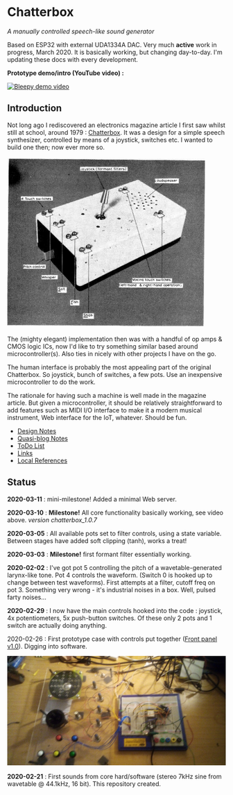 # Chatterbox
*A manually controlled speech-like sound generator*

Based on ESP32 with external UDA1334A DAC. 
Very much **active** work in progress, March 2020. It is basically working, but changing day-to-day. I'm updating these docs with every development.

**Prototype demo/intro (YouTube video) :**

[![Bleepy demo video](https://img.youtube.com/vi/DT7YRqZf7U4/0.jpg)](https://youtu.be/ta3ENgdaIzM)

## Introduction

Not long ago I rediscovered an electronics magazine article I first saw whilst still at school, around 1979 : [Chatterbox](https://github.com/danja/chatterbox/blob/master/reference/Chatterbox-1976.pdf). It was a design for a simple speech synthesizer, controlled by means of a joystick, switches etc. I wanted to build one then; now ever more so. 

![Original Chatterbox](https://github.com/danja/chatterbox/blob/master/reference/original-chatterbox.png "Original Chatterbox")

The (mighty elegant) implementation then was with a handful of op amps & CMOS logic ICs, now I'd like to try something similar based around microcontroller(s). Also ties in nicely with other projects I have on the go.

The human interface is probably the most appealing part of the original Chatterbox. So joystick, bunch of switches, a few pots. Use an inexpensive microcontroller to do the work.

The rationale for having such a machine is well made in the magazine article. But given a microcontroller, it should be relatively straightforward to add features such as MIDI I/O interface to make it a modern musical instrument, Web interface for the IoT, whatever. Should be fun.

* [Design Notes](https://github.com/danja/chatterbox/blob/master/manual/design.md) 
* [Quasi-blog Notes](https://github.com/danja/chatterbox/blob/master/notes.md)
* [ToDo List](https://github.com/danja/chatterbox/blob/master/todo.md)
* [Links](https://github.com/danja/chatterbox/blob/master/links.md)
* [Local References](https://github.com/danja/chatterbox/tree/master/reference)

## Status

**2020-03-11** : mini-milestone! Added a minimal Web server.

**2020-03-10** : **Milestone!**  All core functionality basically working, see video above. *version chatterbox_1.0.7*

**2020-03-05** : All available pots set to filter controls, using a state variable. Between stages have added soft clipping (tanh), works a treat! 

**2020-03-03** : **Milestone!** first formant filter essentially working.

**2020-02-02** : I've got pot 5 controlling the pitch of a wavetable-generated larynx-like tone. Pot 4 controls the waveform. (Switch 0 is hooked up to change between test waveforms).
First attempts at a filter, cutoff freq on pot 3. Something very wrong - it's industrial noises in a box. Well, pulsed farty noises...

**2020-02-29** : I now have the main controls hooked into the code : joystick, 4x potentiometers, 5x push-button switches. Of these only 2 pots and 1 switch are actually doing anything. 

2020-02-26 : First prototype case with controls put together ([Front panel v1.0](https://github.com/danja/chatterbox/blob/master/media/front-panel_v1.png "Front panel v1.0")). Digging into software.

![Chatterbox prototype hardware v 1.0](https://github.com/danja/chatterbox/blob/master/media/chatterbox_1.0.jpg "prototype hardware v 1.0")

**2020-02-21** : First sounds from core hard/software (stereo 7kHz sine from wavetable @ 44.1kHz, 16 bit). This repository created.



